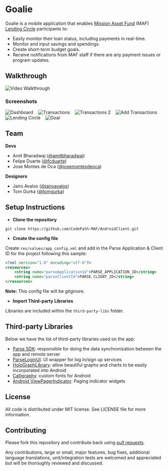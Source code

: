# Goalie
Goalie is a mobile application that enables [Mission Asset Fund](http://missionassetfund.org/) (MAF) [Lending Circle](http://missionassetfund.org/lending-circles/) participants to: 

- Easily monitor their loan status, including payments in real-time.
- Monitor and input savings and spendings.
- Create short-term budget goals.
- Receive notifications from MAF staff if there are any payment issues or program updates.

## Walkthrough

![Video Walkthrough](anim_maf.gif)

### Screenshots

![Dashboard](maf-dashboard.png)
&nbsp;&nbsp;
![Transactions](maf-transactions.png)
&nbsp;&nbsp;
![Transactions 2](maf-transactions-2.png)
&nbsp;&nbsp;
![Add Transactions](maf-add-transaction.png)
&nbsp;&nbsp;
![Lending Circle](maf-lending-circle.png)
&nbsp;&nbsp;
![Goal](maf-goals.png)

## Team

**Devs**
- Amit Bharadwaj ([@amitbharadwaj](http://github.com/amitbharadwaj))
- Felipe Duarte ([@fcduarte](http://github.com/fcduarte))
- Jose Montes de Oca ([@josemontesdeoca](http://github.com/josemontesdeoca))

**Designers**
- Jairo Avalos ([@jairoavalos](http://github.com/jairoavalos))
- Tom Gurka ([@tomgurka](http://github.com/tomgurka))

## Setup Instructions
* **Clone the repository**

`git clone https://github.com/CodePath-MAF/AndroidClient.git`

* **Create the config file**

Create `res/values/app_config.xml` and add in the Parse Application & Client ID for the project following this sample:

```xml
<?xml version="1.0" encoding="utf-8"?>
<resources>
    <string name="parseApplicationId">PARSE_APPLICATION_ID</string>
    <string name="parseClientId">PARSE_CLIENT_ID</string>
</resources>
```

**Note:** This config file will be gitginore.

* **Import Third-party Libraries**

Libraries are included within the `third-party-libs` folder.

## Third-party Libraries

Below we have the list of third-party libraries used on the app:

- [Parse SDK](https://parse.com/docs/android_guide): responsible for doing the data synchronization between the app and remote server
- [ParseLoginUI](https://github.com/ParsePlatform/ParseUI-Android): UI wrapper for log in/sign up services
- [HoloGraphLibrary](https://bitbucket.org/danielnadeau/holographlibrary/wiki/Home): allow beautiful graphs and charts to be easily incorporated into Android
- [Calligraphy](https://github.com/chrisjenx/Calligraphy): custom fonts for Android
- [Android ViewPagerIndicator](https://github.com/JakeWharton/Android-ViewPagerIndicator): Paging indicator widgets

## License

All code is distributed under MIT license. See LICENSE file for more information.

## Contributing

Please fork this repository and contribute back using [pull requests](https://github.com/CodePath-MAF/AndroidClient/pulls).

Any contributions, large or small, major features, bug fixes, additional language translations, unit/integration tests are welcomed and appreciated but will be thoroughly reviewed and discussed.
